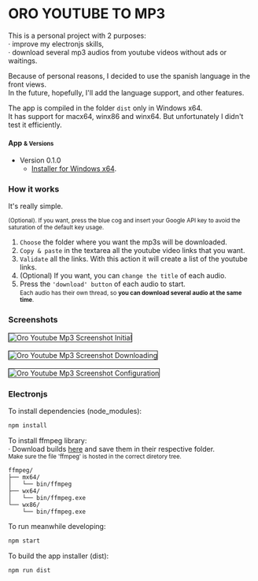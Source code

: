 # ORO YOUTUBE TO MP3

This is a personal project with 2 purposes: <br>
· improve my electronjs skills, <br>
· download several mp3 audios from youtube videos without ads or waitings. <br>

Because of personal reasons, I decided to use the spanish language in the front views. <br>
In the future, hopefully, I'll add the language support, and other features. <br>

The app is compiled in the folder `dist` only in Windows x64. <br>
It has support for macx64, winx86 and winx64. But unfortunately I didn't test it efficiently.

#### App <small>& Versions</small>

* Version 0.1.0
    * [Installer for Windows x64](https://oropensando.com/extrafiles/oro-youtube-mp3/Oro-youtube-mp3-Setup-0.1.0-x64.exe).

### How it works

It's really simple.

<small>(Optional). If you want, press the blue cog and insert your Google API key to avoid the saturation of the default key usage.</small>

1. `Choose` the folder where you want the mp3s will be downloaded.
2. `Copy & paste` in the textarea all the youtube video links that you want.
3. `Validate` all the links. With this action it will create a list of the youtube links.
4. (Optional) If you want, you can `change the title` of each audio. 
5. Press the `'download' button` of each audio to start. <br><small>Each audio has their own thread, so **you can download several audio at the same time**.</small>

### Screenshots

<img src="https://oropensando.com/extrafiles/oro-youtube-mp3/oro-youtube-mp3-screenshot-initial.png" alt="Oro Youtube Mp3 Screenshot Initial" style="border: 1px solid"/><br><br>
<img src="https://oropensando.com/extrafiles/oro-youtube-mp3/oro-youtube-mp3-screenshot-downloading.png" alt="Oro Youtube Mp3 Screenshot Downloading" style="border: 1px solid"/><br><br>
<img src="https://oropensando.com/extrafiles/oro-youtube-mp3/oro-youtube-mp3-screenshot-config.png" alt="Oro Youtube Mp3 Screenshot Configuration" style="border: 1px solid"/><br>

### Electronjs

To install dependencies (node_modules):
```bash
npm install
```

To install ffmpeg library:<br>
· Download builds [here](https://ffmpeg.zeranoe.com/builds/) and save them in their respective folder.<br>
<small>Make sure the file 'ffmpeg' is hosted in the correct diretory tree.</small>
```
ffmpeg/
├── mx64/
│   └── bin/ffmpeg
├── wx64/
│   └── bin/ffmpeg.exe
└── wx86/
    └── bin/ffmpeg.exe
```

To run meanwhile developing:
```bash
npm start
```

To build the app installer (dist):
```bash
npm run dist
```